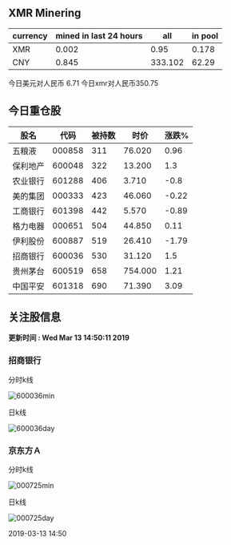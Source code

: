 ## XMR Minering

|currency|mined in last 24 hours|all|in pool|
|---|---|---|---|
|XMR|0.002|0.95|0.178|
|CNY|0.845|333.102|62.29|

今日美元对人民币 6.71	今日xmr对人民币350.75


## 今日重仓股 

|股名|代码|被持数|时价|涨跌%|
|---|---|---|---|---|
|五粮液|000858|311|76.020|0.96|
|保利地产|600048|322|13.200|1.3|
|农业银行|601288|406|3.710|-0.8|
|美的集团|000333|423|46.060|-0.22|
|工商银行|601398|442|5.570|-0.89|
|格力电器|000651|504|44.850|0.11|
|伊利股份|600887|519|26.410|-1.79|
|招商银行|600036|530|31.120|1.5|
|贵州茅台|600519|658|754.000|1.21|
|中国平安|601318|690|71.390|3.09|

## 关注股信息
**更新时间 : Wed Mar 13 14:50:11 2019**
### 招商银行 
分时k线

![600036min](http://image.sinajs.cn/newchart/min/n/sh600036.gif)

日k线

![600036day](http://image.sinajs.cn/newchart/daily/n/sh600036.gif)

### 京东方Ａ 
分时k线

![000725min](http://image.sinajs.cn/newchart/min/n/sz000725.gif)

日k线

![000725day](http://image.sinajs.cn/newchart/daily/n/sz000725.gif)

2019-03-13 14:50